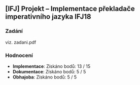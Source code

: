 ## [IFJ] Projekt – Implementace překladače imperativního jazyka IFJ18

### Zadání

viz. zadani.pdf

### Hodnocení 

- **Implementace**: Získáno bodů: 13 / 15
- **Dokumentace**: Získáno bodů: 5 / 5
- **Obhajoba**: Získáno bodů: 5 / 5
